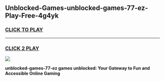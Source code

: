 
## Unblocked-Games-unblocked-games-77-ez-Play-Free-4g4yk
<h3>
<a href="https://premium76.site?title=unblocked-games-77-ez&ref=10A">CLICK TO PLAY</a></h3>
<hr>

<h3>
<a href="https://premium76.site?title=unblocked-games-77-ez&ref=10A">CLICK 2 PLAY</a>
  
</h3>

<a href="https://premium76.site?title=unblocked-games-77-ez&ref=10A"><img src="https://clearcache.store/games.png"></a>


**unblocked-games-77-ez games unblocked: Your Gateway to Fun and Accessible Online Gaming**
